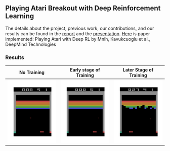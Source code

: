 ## Playing Atari Breakout with Deep Reinforcement Learning
The details about the project, previous work, our contributions, and our results can be found in the [report](./report.pdf) and the [presentation](https://docs.google.com/presentation/d/1WWJER8nA879T-J6VcevzcG1zFHQxhF4Z-7cj5Inmci4/edit?usp=sharing). [Here](https://arxiv.org/pdf/1312.5602.pdf) is paper implemented: Playing Atari with Deep RL by Mnih, Kavukcuoglu et al., DeepMind Technologies
### Results
No Training       |  Early stage of Training       |  Later Stage of Training
:-------------------------:|:------------------------:|:-------------------------:|
![](No-training.gif)  |  ![](early-stage.gif)  |  ![](later-stage.gif)
